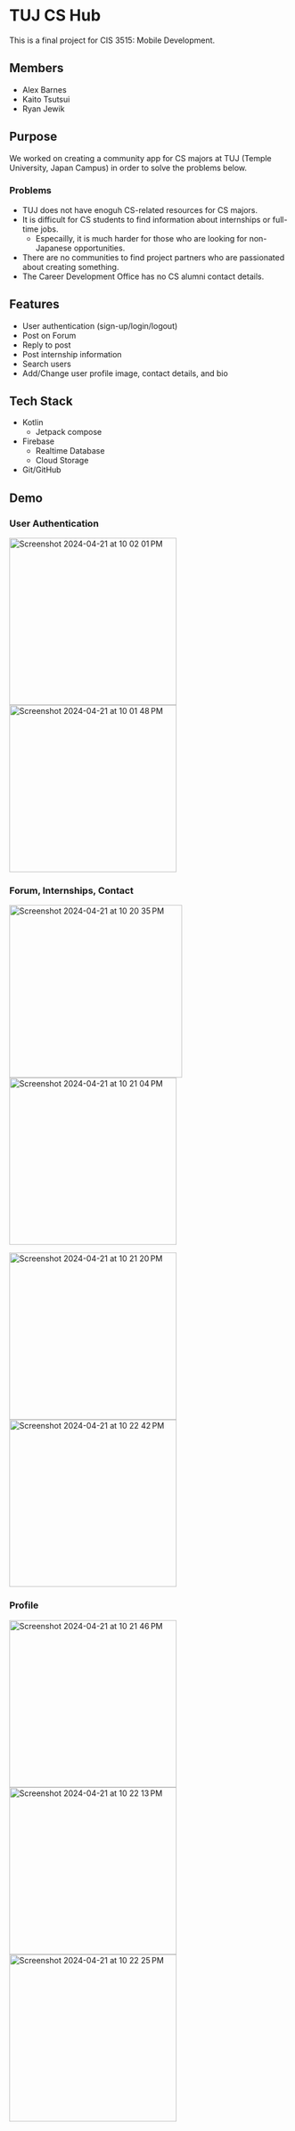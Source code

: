 # TUJ CS Hub
This is a final project for CIS 3515: Mobile Development.

## Members
- Alex Barnes
- Kaito Tsutsui
- Ryan Jewik

## Purpose
We worked on creating a community app for CS majors at TUJ (Temple University, Japan Campus) in order to solve the problems below.

### Problems
- TUJ does not have enoguh CS-related resources for CS majors.
- It is difficult for CS students to find information about internships or full-time jobs.
  - Especailly, it is much harder for those who are looking for non-Japanese opportunities.
- There are no communities to find project partners who are passionated about creating something.
- The Career Development Office has no CS alumni contact details.

## Features
- User authentication (sign-up/login/logout)
- Post on Forum
- Reply to post
- Post internship information
- Search users
- Add/Change  user profile image, contact details, and bio

## Tech Stack
- Kotlin
  - Jetpack compose 
- Firebase
  - Realtime Database
  - Cloud Storage
- Git/GitHub

## Demo
### User Authentication
<p>
  <img width="300" alt="Screenshot 2024-04-21 at 10 02 01 PM" src="https://github.com/ktsu2i/tuj-cs-app/assets/101069375/1ec3ae5c-f02d-4347-975a-c7bbb812596d">
  <img width="300" alt="Screenshot 2024-04-21 at 10 01 48 PM" src="https://github.com/ktsu2i/tuj-cs-app/assets/101069375/e4f84760-b47c-4b38-bd79-614907258ea5">
</p>

### Forum, Internships, Contact
<p>
  <img width="310" alt="Screenshot 2024-04-21 at 10 20 35 PM" src="https://github.com/ktsu2i/tuj-cs-app/assets/101069375/3cbaca6d-9ddf-49cf-a1ac-f7baba69e098">
  <img width="300" alt="Screenshot 2024-04-21 at 10 21 04 PM" src="https://github.com/ktsu2i/tuj-cs-app/assets/101069375/f62901d7-4ef3-4dcf-8ee2-b99d5c168714">
</p>
<p>
  <img width="300" alt="Screenshot 2024-04-21 at 10 21 20 PM" src="https://github.com/ktsu2i/tuj-cs-app/assets/101069375/a99b7422-7142-43a7-a03e-8191f9198b99">
  <img width="300" alt="Screenshot 2024-04-21 at 10 22 42 PM" src="https://github.com/ktsu2i/tuj-cs-app/assets/101069375/4edad1d7-9cc1-4586-9ceb-4ef7061f0706">
</p>

### Profile
<p>
  <img width="300" alt="Screenshot 2024-04-21 at 10 21 46 PM" src="https://github.com/ktsu2i/tuj-cs-app/assets/101069375/3f864dc5-56b5-411d-9c22-de1c52af87eb">
  <img width="300" alt="Screenshot 2024-04-21 at 10 22 13 PM" src="https://github.com/ktsu2i/tuj-cs-app/assets/101069375/825c2db6-7e9e-486b-94c4-59211d7243eb">
  <img width="300" alt="Screenshot 2024-04-21 at 10 22 25 PM" src="https://github.com/ktsu2i/tuj-cs-app/assets/101069375/71c97731-6522-42b8-968c-00666f4a2ca3">
</p>
